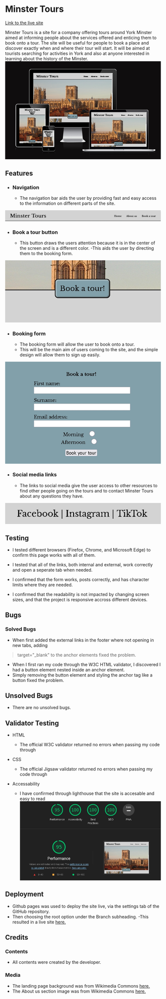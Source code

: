 # Minster Tours

[Link to the live site](https://maddiecastle.github.io/minster-tours-project/)

Minster Tours is a site for a company offering tours around York Minster aimed at informing people about the services offered and enticing them to book onto a tour. The site will be useful for people to book a place and discover exactly when and where their tour will start. It will be aimed at tourists searching for activities in York and also at anyone interested in learning about the history of the Minster. 
![Demonstration of Minster Tours on different screen sizes](/assets/images/viewportsizes.jpg)

## Features
- ### Navigation

    - The navigation bar aids the user by providing fast and easy access to the information on different parts of the site.
    
![Navigation bar screenshot](assets/images/Navigation.jpg)

- ### Book a tour button

    - This button draws the users attention because it is in the center of the screen and is a different color.
    -This aids the user by directing them to the booking form.

![Book a tour button screenshot](/assets/images/bookatourbutton.jpg)

- ### Booking form

    - The booking form will allow the user to book onto a tour.
    - This will be the main aim of users coming to the site, and the simple design will allow them to sign up easily.

![Booking form screenshot](/assets/images/bookingform.jpg)

- ### Social media links

    - The links to social media give the user access to other resources to find other people going on the tours and to contact Minster Tours about any questions they have.

![screenshot of social media links](/assets/images/sociallinks.jpg)

## Testing

- I tested different browsers (Firefox, Chrome, and Microsoft Edge) to confirm this page works with all of them.

- I tested that all of the links, both internal and external, work correctly and open a seperate tab when needed.

- I confirmed that the form works, posts correctly, and has character limits where they are needed.

- I confirmed that the readability is not impacted by changing screen sizes, and that the project is responsive accross different devices.

## Bugs

### Solved Bugs

- When first added the external links in the footer where not opening in new tabs, adding
> target="_blank"
to the anchor elements fixed the problem.

- When I first ran my code through the W3C HTML validator, I discovered I had a button element nested inside an anchor element.
- Simply removing the button element and styling the anchor tag like a button fixed the problem.

## Unsolved Bugs
- There are no unsolved bugs.

## Validator Testing
- HTML
    - The official W3C validator returned no errors when passing my code through

- CSS
    - The official Jigsaw validator returned no errors when passing my code through

- Accessability
    - I have confirmed through lighthouse that the site is accesable and easy to read
![Lighthouse test screenshot](/assets/images/lighthousetest.jpg)

## Deployment
- Github pages was used to deploy the site live, via the settings tab of the GitHub repository.
- Then choosing the root option under the Branch subheading.
-This resulted in a live site [here.](https://maddiecastle.github.io/minster-tours-project/)

## Credits
### Contents
- All contents were created by the developer.

### Media
- The landing page background was from Wikimedia Commons [here.](https://commons.wikimedia.org/wiki/File:York_Minster_from_M%26S.JPG)
- The About us section image was from Wikimedia Commons [here.](https://commons.wikimedia.org/wiki/File:York_Minster_nave.jpg)
